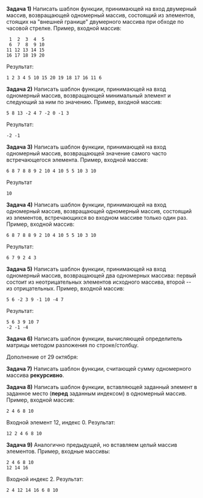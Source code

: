 **Задача 1)** Написать шаблон функции, принимающей на вход двумерный массив, возвращающей одномерный массив, состоящий из элементов, стоящих на "внешней границе" двумерного массива при обходе по часовой стрелке. 
Пример, входной массив:
```
 1  2  3  4  5
 6  7  8  9 10
11 12 13 14 15
16 17 18 19 20
```
Результат:
```
1 2 3 4 5 10 15 20 19 18 17 16 11 6
```

**Задача 2)** Написать шаблон функции, принимающей на вход одномерный массив, возвращающей минимальный элемент и следующий за ним по значению.
Пример, входной массив:
```
5 8 13 -2 4 7 -2 0 -1 3
```
Результат:
```
-2 -1
```

**Задача 3)** Написать шаблон функции, принимающей на вход одномерный массив, возвращающей значение самого часто встречающегося элемента.
Пример, входной массив:
```
6 8 7 8 8 9 2 10 4 10 5 5 10 3 10 
```
Результат
```
10
```

**Задача 4)** Написать шаблон функции, принимающей на вход одномерный массив, возвращающей одномерный массив, состоящий из элементов, встречающихся во входном массиве только один раз.
Пример, входной массив:
```
6 8 7 8 8 9 2 10 4 10 5 5 10 3 10 
```
Результат:
```
6 7 9 2 4 3
```

**Задача 5)** Написать шаблон функции, принимающей на вход одномерный массив, возвращающей два одномерных массива: первый состоит из неотрицательных элементов исходного массива, второй -- из отрицательных.
Пример, входной массив:
```
5 6 -2 3 9 -1 10 -4 7
```
Результат:
```
5 6 3 9 10 7
-2 -1 -4
```

**Задача 6)** Написать шаблон функции, вычисляющей определитель матрицы методом разложения по строке/столбцу.

Дополнение от 29 октября:

**Задача 7)** Написать шаблон функции, считающей сумму одномерного массива **рекурсивно**.

**Задача 8)** Написать шаблон функции, вставляющей заданный элемент в заданное место (**перед** заданным индексом) в одномерный массив.
Пример, входной массив:
```
2 4 6 8 10
```
Входной элемент 12, индекс 0.
Результат:
```
12 2 4 6 8 10
```

**Задача 9)** Аналогично предыдущей, но вставляем целый массив элементов.
Пример, входные массивы:
```
2 4 6 8 10
12 14 16
```
Входной индекс 2.
Результат:
```
2 4 12 14 16 6 8 10
```

